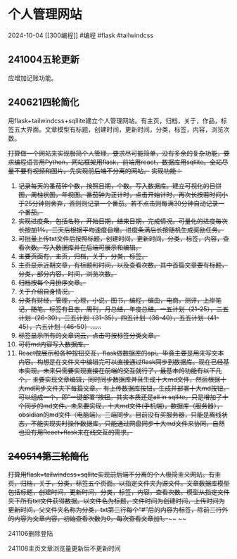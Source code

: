 # 个人管理网站
2024-10-04
[[300编程]]
#编程 #flask #tailwindcss

## 241004五轮更新

应增加记账功能。

## 240621四轮简化

用flask+tailwindcss+sqllite建立个人管理网站。有主页，归档，关于，作品，标签五大界面。文章模型有标题，创建时间，更新时间，分类，标签，内容，浏览次数。

~~打算做一个网站来实现极简个人管理，要求尽可能简单，没有多余的复杂功能，要求编程语言用Python，网站框架用flask，前端用react，数据库用sqllite。全站尽量不要有视频和图片。先实现前后端不分离的网站。~~
~~实现功能：~~

1. ~~记录每天的番茄钟个数，按照日期，个数。写入数据库。建立可视化的日饼图，周柱状图，年视图。番茄钟为正计时，点击开始计时，再次长按若时间小于25分钟则舍弃，否则则记录一个番茄。若不点击则每满30分钟自动记录一个番茄。~~
2. ~~实现进度条，包括名称，开始日期，结束日期，完成情况。可量化的进度每次长按加1%。三天后根据平均速度自增。进度条满后长按随机生成奖励任务。~~
3. ~~可批量上传txt文件后按照标题，创建时间，更新时间，分类，标签，内容，查看次数。写入数据库并在后端可展示和编辑。~~
4. ~~主要页面有，主页，归档，关于，分类，标签。~~
5. ~~主页显示近期文章，有标题和时间，以及查看次数。其中首篇文章要有标题，分类，部分内容，时间，浏览次数。~~
6. ~~归档按每个月排序文章。~~
7. ~~关于介绍自身情况。~~
8. ~~分类有财经，管理，心理，小说，图书，编程，编曲，电商，测评，上岸笔记，随笔。标签有日志，周刊，月总结，年度总结。一五计划（21-25），二五计划（26-30），三五计划（31-35），四五计划（36-40），五五计划（41-45），六五计划（46-50）……~~
9. ~~标签显示所有的文章词云，点击可按标签分类文章。~~
10. ~~可将md内容写入数据库。~~
10. ~~React做展示和各种按钮交互，flask做数据库的api。毕竟主要是用来写文本内容。构想是在文件夹中编辑完可以直接通过flask同步到数据库。现在已经基本实现。未来只需要实现直接在前端的交互就行了，最基本的功能有以下几个。~~
    ~~主要实现文章编辑，同时同步数据库并且生成十大md文件，然后根据十大md同步文件夹下每篇文章。~~
    ~~有上传数据库按钮，生成并部署十大md按钮。可以组成一个，即”一键部署“按钮。其实本质还是all in sqllite。只是增加了十个同步的md文件。未来要实现，十大md文件(手机端)，数据库（服务器），obsidian的md文件（电脑端）。三端同步。目前没有买服务器，只能是离线状态，不能实现实时操作数据库，只能通过网盘同步十大md文件来协同，自然也没有用React+flask来在线交互的需求。~~
  

## ~~240514第三轮简化~~

~~打算用flask+tailwindcss+sqllite实现前后端不分离的个人极简主义网站。有主页，归档，关于，分类，标签五个页面。以指定文件夹为源文件。文章数据库模型包括标题，创建时间，更新时间，分类，标签，内容，查看次数。模型从指定文件夹下所有txt文件获得数据。以文件名为标题，文件时间为创建时间，上传时间为更新时间，父文件夹名称为分类，txt第三行每个“#”后的内容为标签，除前三行外的内容为文章内容，初始查看次数为0，每次查看文章加1。~~~~
~~

241106删除登陆

241108主页文章浏览量更新后不更新时间
